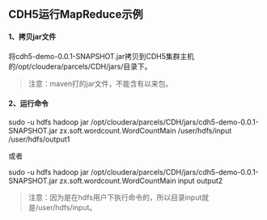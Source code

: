 
## CDH5运行MapReduce示例

#### 1、拷贝jar文件

将cdh5-demo-0.0.1-SNAPSHOT.jar拷贝到CDH5集群主机的/opt/cloudera/parcels/CDH/jars/目录下。

> 注意：maven打的jar文件，不能含有以来包。

#### 2、运行命令

sudo -u hdfs hadoop jar /opt/cloudera/parcels/CDH/jars/cdh5-demo-0.0.1-SNAPSHOT.jar zx.soft.wordcount.WordCountMain /user/hdfs/input /user/hdfs/output1

或者

sudo -u hdfs hadoop jar /opt/cloudera/parcels/CDH/jars/cdh5-demo-0.0.1-SNAPSHOT.jar zx.soft.wordcount.WordCountMain input output2

> 注意：因为是在hdfs用户下执行命令的，所以目录input就是/user/hdfs/input。